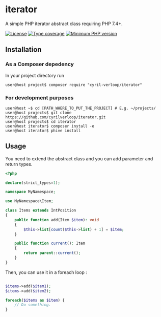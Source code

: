 # iterator

A simple PHP iterator abstract class requiring PHP 7.4+.

[![License](https://img.shields.io/github/license/cyrilverloop/iterator)](https://github.com/cyrilverloop/iterator/blob/trunk/LICENSE)
[![Type coverage](https://shepherd.dev/github/cyrilverloop/iterator/coverage.svg)](https://shepherd.dev/github/cyrilverloop/iterator)
[![Minimum PHP version](https://img.shields.io/badge/php-%3E%3D7.4-%23777BB4?logo=php&style=flat)](https://www.php.net/)


## Installation

### As a Composer depedency

In your project directory run
```shellsession
user@host project$ composer require "cyril-verloop/iterator"
```

### For development purposes

```shellsession
user@host ~$ cd [PATH_WHERE_TO_PUT_THE_PROJECT] # E.g. ~/projects/
user@host projects$ git clone https://github.com/cyrilverloop/iterator.git
user@host projects$ cd iterator
user@host iterator$ composer install -o
user@host iterator$ phive install
```


## Usage

You need to extend the abstract class and you can add parameter and return types.

```php
<?php

declare(strict_types=1);

namespace MyNamespace;

use MyNamespace\Item;

class Items extends IntPosition
{
    public function add(Item $item): void
    {
        $this->list[count($this->list) + 1] = $item;
    }

    public function current(): Item
    {
        return parent::current();
    }
}
```

Then, you can use it in a foreach loop :

```php

$items->add($item1);
$items->add($item2);

foreach($items as $item) {
    // Do something.
}
```
